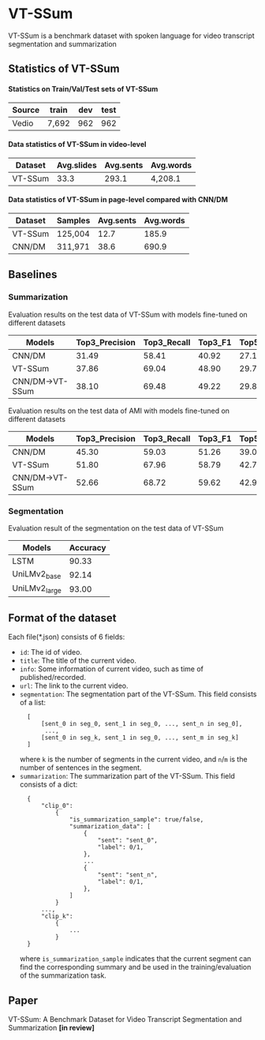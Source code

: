 # VT-SSum

VT-SSum is a benchmark dataset with spoken language for video transcript segmentation and summarization


## Statistics of VT-SSum
#### Statistics on Train/Val/Test sets of VT-SSum
| Source                        | train    | dev   | test |
|-------------------------------|----------|-------|------|
| Vedio                         | 7,692    | 962   | 962  |


#### Data statistics of VT-SSum in video-level
| Dataset                        | Avg.slides    | Avg.sents   | Avg.words |
|--------------------------------|---------------|-------------|-----------|
| VT-SSum                        | 33.3          | 293.1       | 4,208.1    |

#### Data statistics of VT-SSum in page-level compared with CNN/DM
| Dataset                        | Samples    | Avg.sents   | Avg.words |
|--------------------------------|------------|-------------|-----------|
| VT-SSum                        | 125,004    | 12.7        | 185.9     |
| CNN/DM                         | 311,971    | 38.6        | 690.9     |

## Baselines

### Summarization

Evaluation results on the test data of VT-SSum with models fine-tuned on different datasets

| Models                        | Top3_Precision | Top3_Recall    | Top3_F1        | Top5_Precision | Top5_Recall    |Top5_F1         | 
|-------------------------------|----------------|----------------|----------------|----------------|----------------|----------------|
| CNN/DM                        | 31.49          | 58.41          | 40.92          | 27.10          | 74.46          | 39.74          |
| VT-SSum                       | 37.86          | 69.04          | 48.90          | 29.79          | 80.79          | 43.53          |
| CNN/DM→VT-SSum                | 38.10          | 69.48          | 49.22          | 29.88          | 81.02          | 43.66          |

Evaluation results on the test data of AMI with models fine-tuned on different datasets

| Models                        | Top3_Precision | Top3_Recall    | Top3_F1        | Top5_Precision | Top5_Recall    |Top5_F1         | 
|-------------------------------|----------------|----------------|----------------|----------------|----------------|----------------|
| CNN/DM                        | 45.30          | 59.03          | 51.26          | 39.03          | 72.61          | 50.77          |
| VT-SSum                       | 51.80          | 67.96          | 58.79          | 42.72          | 79.26          | 55.51          |
| CNN/DM→VT-SSum                | 52.66          | 68.72          | 59.62          | 42.99          | 79.78          | 55.87          |


### Segmentation

Evaluation result of the segmentation on the test data of VT-SSum

| Models                        | Accuracy    |
|-------------------------------|-------------|
| LSTM                          | 90.33       |
| UniLMv2<sub>base</sub>        | 92.14       |
| UniLMv2<sub>large</sub>       | 93.00       |


##  Format of the dataset

Each file(*.json) consists of 6 fields:

- `id`: The id of video.
- `title`: The title of the current video.
- `info`: Some information of current video, such as time of published/recorded. 
- `url`: The link to the current video.
- `segmentation`: The segmentation part of the VT-SSum. This field consists of a list:
  ```
    [
        [sent_0 in seg_0, sent_1 in seg_0, ..., sent_n in seg_0],
         ..., 
        [sent_0 in seg_k, sent_1 in seg_0, ..., sent_m in seg_k]
    ]
  ```
  where `k` is the number of segments in the current video, and `n`/`m` is the number of sentences in the segment.
- `summarization`: The summarization part of the VT-SSum. This field consists of a dict:
  ```
    {
        "clip_0":
            {
                "is_summarization_sample": true/false,
                "summarization_data": [
                    {
                        "sent": "sent_0",
                        "label": 0/1,
                    },
                    ...
                    {
                        "sent": "sent_n",
                        "label": 0/1,
                    },
                ]
            }
        ...,
        "clip_k":
            {
                ...
            }
    }
  ```
  where `is_summarization_sample` indicates that the current segment can find the corresponding summary and be used in the training/evaluation of the summarization task. 
  
## Paper
VT-SSum: A Benchmark Dataset for Video Transcript Segmentation and Summarization **[in review]**


